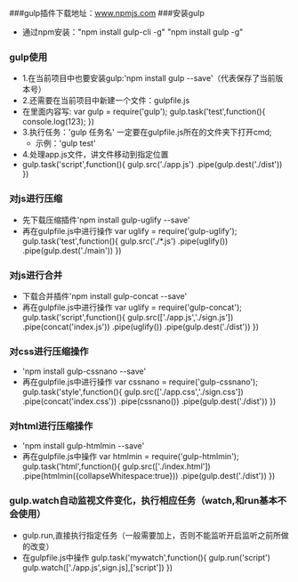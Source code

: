 ###gulp插件下载地址：www.npmjs.com
###安装gulp
- 通过npm安装："npm install gulp-cli -g"
                <!--下面这种方法也可以使用-->
                "npm install gulp -g"

### gulp使用
- 1.在当前项目中也要安装gulp:'npm install gulp --save'（代表保存了当前版本号）
- 2.还需要在当前项目中新建一个文件：gulpfile.js
- 在里面内容写:
        var gulp  = require('gulp');
        <!--开始任务：-->
        gulp.task('test',function(){
            console.log(123);
        })
- 3.执行任务：'gulp 任务名'
    一定要在gulpfile.js所在的文件夹下打开cmd;
    + 示例：'gulp test'
- 4.处理app.js文件，讲文件移动到指定位置
- gulp.task('script',function(){
        <!--找到源文件路径-->
        gulp.src('./app.js')
        <!--指定输出路径将文件移动过去-->
        .pipe(gulp.dest('./dist'))
        })
### 对js进行压缩
- 先下载压缩插件'npm install gulp-uglify --save'
- 再在gulpfile.js中进行操作
    var uglify  = require('gulp-uglify');
        <!--开始任务：-->
        gulp.task('test',function(){
            gulp.src('./*.js')
            .pipe(uglify())
            .pipe(gulp.dest('./main'))
            })
### 对js进行合并
- 下载合并插件'npm install gulp-concat --save'
-  再在gulpfile.js中进行操作
    var uglify  = require('gulp-concat');
        <!--开始任务：-->
        gulp.task('script',function(){
            gulp.src(['./app.js','./sign.js'])
            .pipe(concat('index.js'))
            .pipe(uglify())
            .pipe(gulp.dest('./dist'))
            })
### 对css进行压缩操作
- 'npm install gulp-cssnano --save' 
-  再在gulpfile.js中进行操作
    var cssnano  = require('gulp-cssnano');
        <!--开始任务：-->
        gulp.task('style',function(){
            gulp.src(['./app.css','./sign.css'])
            <!--合并文件-->
            .pipe(concat('index.css'))
            <!--压缩文件-->
            .pipe(cssnano())
            <!--放到指定文件夹-->
            .pipe(gulp.dest('./dist'))
            })
### 对html进行压缩操作
- 'npm install gulp-htmlmin --save'
- 再在gulpfile.js中操作
    var htmlmin = require('gulp-htmlmin');
    gulp.task('html',function(){
        gulp.src(['./index.html'])
        <!--htmlmin(括号内部必须传入参数,具体可以传入哪些需要上网查)-->
        .pipe(htmlmin({collapseWhitespace:true}))
        .pipe(gulp.dest('./dist'))
        })
### gulp.watch自动监视文件变化，执行相应任务（watch,和run基本不会使用）
- gulp.run,直接执行指定任务（一般需要加上，否则不能监听开启监听之前所做的改变）
- 在gulpfile.js中操作
    gulp.task('mywatch',function(){
        <!--首先执行一次-->
        gulp.run('script')
        <!--监视js文件的变化，然后执行script任务-->
        <!--第一个参数：要监视的文件规则-->
        <!--第二个参数：要执行的任务-->
        gulp.watch(['./app.js',sign.js],['script'])
        })
